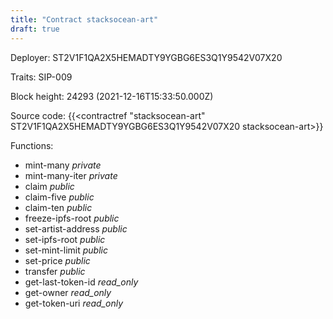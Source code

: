 ```yaml
---
title: "Contract stacksocean-art"
draft: true
---
```

Deployer: ST2V1F1QA2X5HEMADTY9YGBG6ES3Q1Y9542V07X20

Traits:
SIP-009 



Block height: 24293 (2021-12-16T15:33:50.000Z)

Source code: {{<contractref "stacksocean-art" ST2V1F1QA2X5HEMADTY9YGBG6ES3Q1Y9542V07X20 stacksocean-art>}}

Functions:

* mint-many _private_
* mint-many-iter _private_
* claim _public_
* claim-five _public_
* claim-ten _public_
* freeze-ipfs-root _public_
* set-artist-address _public_
* set-ipfs-root _public_
* set-mint-limit _public_
* set-price _public_
* transfer _public_
* get-last-token-id _read_only_
* get-owner _read_only_
* get-token-uri _read_only_
